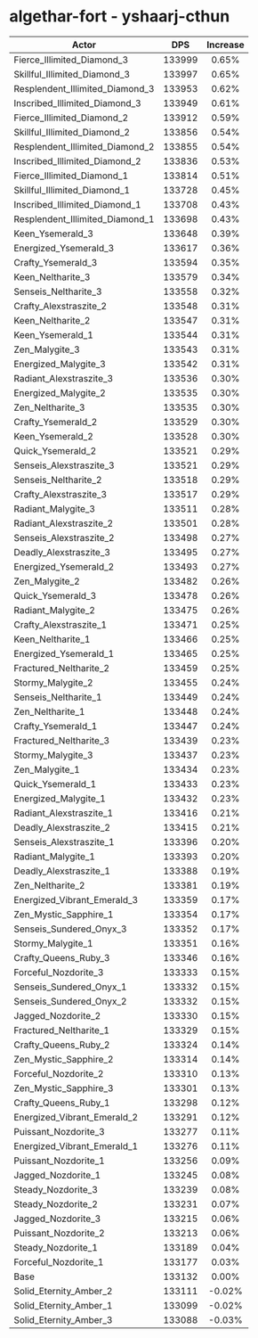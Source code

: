 # algethar-fort - yshaarj-cthun
| Actor | DPS | Increase |
|---|:---:|:---:|
|Fierce_Illimited_Diamond_3|133999|0.65%|
|Skillful_Illimited_Diamond_3|133997|0.65%|
|Resplendent_Illimited_Diamond_3|133953|0.62%|
|Inscribed_Illimited_Diamond_3|133949|0.61%|
|Fierce_Illimited_Diamond_2|133912|0.59%|
|Skillful_Illimited_Diamond_2|133856|0.54%|
|Resplendent_Illimited_Diamond_2|133855|0.54%|
|Inscribed_Illimited_Diamond_2|133836|0.53%|
|Fierce_Illimited_Diamond_1|133814|0.51%|
|Skillful_Illimited_Diamond_1|133728|0.45%|
|Inscribed_Illimited_Diamond_1|133708|0.43%|
|Resplendent_Illimited_Diamond_1|133698|0.43%|
|Keen_Ysemerald_3|133648|0.39%|
|Energized_Ysemerald_3|133617|0.36%|
|Crafty_Ysemerald_3|133594|0.35%|
|Keen_Neltharite_3|133579|0.34%|
|Senseis_Neltharite_3|133558|0.32%|
|Crafty_Alexstraszite_2|133548|0.31%|
|Keen_Neltharite_2|133547|0.31%|
|Keen_Ysemerald_1|133544|0.31%|
|Zen_Malygite_3|133543|0.31%|
|Energized_Malygite_3|133542|0.31%|
|Radiant_Alexstraszite_3|133536|0.30%|
|Energized_Malygite_2|133535|0.30%|
|Zen_Neltharite_3|133535|0.30%|
|Crafty_Ysemerald_2|133529|0.30%|
|Keen_Ysemerald_2|133528|0.30%|
|Quick_Ysemerald_2|133521|0.29%|
|Senseis_Alexstraszite_3|133521|0.29%|
|Senseis_Neltharite_2|133518|0.29%|
|Crafty_Alexstraszite_3|133517|0.29%|
|Radiant_Malygite_3|133511|0.28%|
|Radiant_Alexstraszite_2|133501|0.28%|
|Senseis_Alexstraszite_2|133498|0.27%|
|Deadly_Alexstraszite_3|133495|0.27%|
|Energized_Ysemerald_2|133493|0.27%|
|Zen_Malygite_2|133482|0.26%|
|Quick_Ysemerald_3|133478|0.26%|
|Radiant_Malygite_2|133475|0.26%|
|Crafty_Alexstraszite_1|133471|0.25%|
|Keen_Neltharite_1|133466|0.25%|
|Energized_Ysemerald_1|133465|0.25%|
|Fractured_Neltharite_2|133459|0.25%|
|Stormy_Malygite_2|133455|0.24%|
|Senseis_Neltharite_1|133449|0.24%|
|Zen_Neltharite_1|133448|0.24%|
|Crafty_Ysemerald_1|133447|0.24%|
|Fractured_Neltharite_3|133439|0.23%|
|Stormy_Malygite_3|133437|0.23%|
|Zen_Malygite_1|133434|0.23%|
|Quick_Ysemerald_1|133433|0.23%|
|Energized_Malygite_1|133432|0.23%|
|Radiant_Alexstraszite_1|133416|0.21%|
|Deadly_Alexstraszite_2|133415|0.21%|
|Senseis_Alexstraszite_1|133396|0.20%|
|Radiant_Malygite_1|133393|0.20%|
|Deadly_Alexstraszite_1|133388|0.19%|
|Zen_Neltharite_2|133381|0.19%|
|Energized_Vibrant_Emerald_3|133359|0.17%|
|Zen_Mystic_Sapphire_1|133354|0.17%|
|Senseis_Sundered_Onyx_3|133352|0.17%|
|Stormy_Malygite_1|133351|0.16%|
|Crafty_Queens_Ruby_3|133346|0.16%|
|Forceful_Nozdorite_3|133333|0.15%|
|Senseis_Sundered_Onyx_1|133332|0.15%|
|Senseis_Sundered_Onyx_2|133332|0.15%|
|Jagged_Nozdorite_2|133330|0.15%|
|Fractured_Neltharite_1|133329|0.15%|
|Crafty_Queens_Ruby_2|133324|0.14%|
|Zen_Mystic_Sapphire_2|133314|0.14%|
|Forceful_Nozdorite_2|133310|0.13%|
|Zen_Mystic_Sapphire_3|133301|0.13%|
|Crafty_Queens_Ruby_1|133298|0.12%|
|Energized_Vibrant_Emerald_2|133291|0.12%|
|Puissant_Nozdorite_3|133277|0.11%|
|Energized_Vibrant_Emerald_1|133276|0.11%|
|Puissant_Nozdorite_1|133256|0.09%|
|Jagged_Nozdorite_1|133245|0.08%|
|Steady_Nozdorite_3|133239|0.08%|
|Steady_Nozdorite_2|133231|0.07%|
|Jagged_Nozdorite_3|133215|0.06%|
|Puissant_Nozdorite_2|133213|0.06%|
|Steady_Nozdorite_1|133189|0.04%|
|Forceful_Nozdorite_1|133177|0.03%|
|Base|133132|0.00%|
|Solid_Eternity_Amber_2|133111|-0.02%|
|Solid_Eternity_Amber_1|133099|-0.02%|
|Solid_Eternity_Amber_3|133088|-0.03%|
